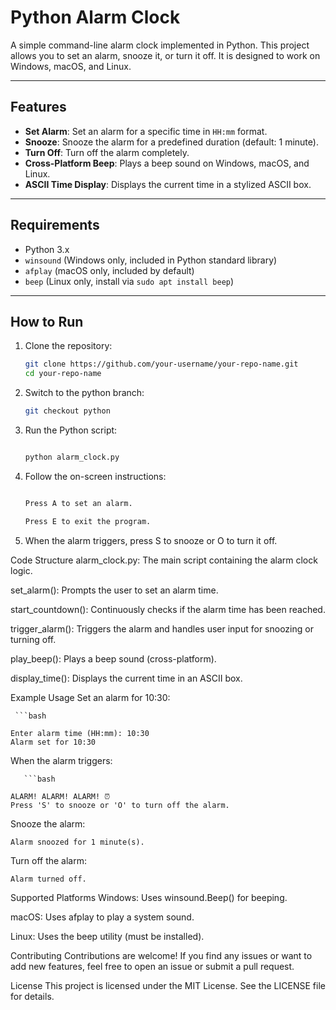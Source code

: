# Python Alarm Clock

A simple command-line alarm clock implemented in Python. This project allows you to set an alarm, snooze it, or turn it off. It is designed to work on Windows, macOS, and Linux.

---

## Features

- **Set Alarm**: Set an alarm for a specific time in `HH:mm` format.
- **Snooze**: Snooze the alarm for a predefined duration (default: 1 minute).
- **Turn Off**: Turn off the alarm completely.
- **Cross-Platform Beep**: Plays a beep sound on Windows, macOS, and Linux.
- **ASCII Time Display**: Displays the current time in a stylized ASCII box.

---

## Requirements

- Python 3.x
- `winsound` (Windows only, included in Python standard library)
- `afplay` (macOS only, included by default)
- `beep` (Linux only, install via `sudo apt install beep`)

---

## How to Run

1. Clone the repository:
   ```bash
   git clone https://github.com/your-username/your-repo-name.git
   cd your-repo-name
2. Switch to the python branch:

     ```bash
    git checkout python
3. Run the Python script:

     ```bash

    python alarm_clock.py
4. Follow the on-screen instructions:
     ```bash

    Press A to set an alarm.

    Press E to exit the program.

5. When the alarm triggers, press S to snooze or O to turn it off.

Code Structure
alarm_clock.py: The main script containing the alarm clock logic.

set_alarm(): Prompts the user to set an alarm time.

start_countdown(): Continuously checks if the alarm time has been reached.

trigger_alarm(): Triggers the alarm and handles user input for snoozing or turning off.

play_beep(): Plays a beep sound (cross-platform).

display_time(): Displays the current time in an ASCII box.

Example Usage
Set an alarm for 10:30:

     ```bash

    Enter alarm time (HH:mm): 10:30
    Alarm set for 10:30
When the alarm triggers:

       ```bash

    ALARM! ALARM! ALARM! ⏰
    Press 'S' to snooze or 'O' to turn off the alarm.
Snooze the alarm:

    Alarm snoozed for 1 minute(s).
Turn off the alarm:


    Alarm turned off.
Supported Platforms
Windows: Uses winsound.Beep() for beeping.

macOS: Uses afplay to play a system sound.

Linux: Uses the beep utility (must be installed).

Contributing
Contributions are welcome! If you find any issues or want to add new features, feel free to open an issue or submit a pull request.

License
This project is licensed under the MIT License. See the LICENSE file for details.
